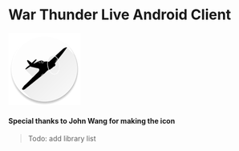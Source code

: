 # War Thunder Live Android Client

![Icon](https://raw.githubusercontent.com/20015jjw/WarThunderLive/master/app/src/main/res/mipmap-xxhdpi/ic_launcher.png)

#### Special thanks to John Wang for making the icon

> Todo: add library list
